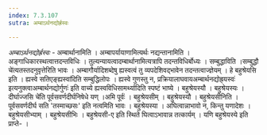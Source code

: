 ```yaml
---
index: 7.3.107
sutra: अम्बाऽर्थनद्योर्ह्रस्वः

---
```

_अम्बाऽर्थनद्योर्ह्रस्वः_ - अम्बार्थानामिति । अम्बापर्यायाणामित्यर्थः नद्यन्तानामिति । अङ्गाधिकारस्थत्वात्तदन्तविधिः । तुल्यन्यायत्वादम्बार्थानामित्यत्रापि तदन्तविधिर्बोध्यः । सम्बुद्धाविति ।सम्बुद्धौ चे॑त्यतस्तदनुवृत्तेरिति भावः । अम्बागौर्यादिशब्देषु ह्यस्वत्वं तु व्यपदेशिवद्भावेन तदन्तत्वाज्ज्ञेयम् । हे बहुश्रेयसि इति । ह्यस्वे सतिएङ्ह्यस्वा॑दिति सम्बुद्धिलोपः । ह्यस्वे गुणस्तु न, प्रक्रियालाघवायअम्बार्थनद्योह्र्यस्वः॑ इत्यनुक्त्वाअम्बार्थनद्योर्गुणः॑ इति वाच्ये ह्यस्वविधिसामर्थ्यादिति स्पष्टं भाष्ये । बहुश्रेयस्यौ । बहुश्रेयस्यः ।दीर्घाज्जसि चे॑ति पूर्वसवर्णदीर्घनिषेधे यण् ।अमि पूर्वः॑ । बहुश्रेयसीम् । बहुश्रेयस्यौ । बहुश्रेयसीनिति । पूर्वसवर्णदीर्घ सति 'तस्माच्छसः' इति नत्वमिति भावः । बहुश्रेयस्या । अघित्वान्नाभावो न, किन्तु यणादेशः । बहुश्रेयसीभ्याम् । बहुश्रेयसीभिः । बहुश्रेयसी-ए इति स्थिते घित्वाऽभावान्न तत्कार्यम् । यणि बहुश्रेयस्ये इति प्राप्ते- ।
